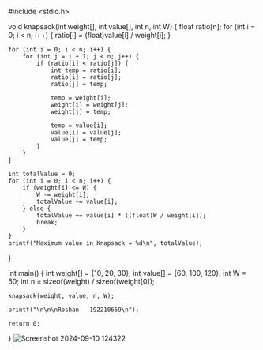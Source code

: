 #include <stdio.h>

void knapsack(int weight[], int value[], int n, int W) {
    float ratio[n];
    for (int i = 0; i < n; i++) {
        ratio[i] = (float)value[i] / weight[i];
    }
    
    for (int i = 0; i < n; i++) {
        for (int j = i + 1; j < n; j++) {
            if (ratio[i] < ratio[j]) {
                int temp = ratio[i];
                ratio[i] = ratio[j];
                ratio[j] = temp;
                
                temp = weight[i];
                weight[i] = weight[j];
                weight[j] = temp;
                
                temp = value[i];
                value[i] = value[j];
                value[j] = temp;
            }
        }
    }
    
    int totalValue = 0;
    for (int i = 0; i < n; i++) {
        if (weight[i] <= W) {
            W -= weight[i];
            totalValue += value[i];
        } else {
            totalValue += value[i] * ((float)W / weight[i]);
            break;
        }
    }
    printf("Maximum value in Knapsack = %d\n", totalValue);
}

int main() {
    int weight[] = {10, 20, 30};
    int value[] = {60, 100, 120};
    int W = 50;
    int n = sizeof(weight) / sizeof(weight[0]);

    knapsack(weight, value, n, W);
    
    printf("\n\n\nRoshan   192210659\n");
    
    return 0;
}
![Screenshot 2024-09-10 124322](https://github.com/user-attachments/assets/a40e9599-66bf-4857-af60-e9317e2143e3)

